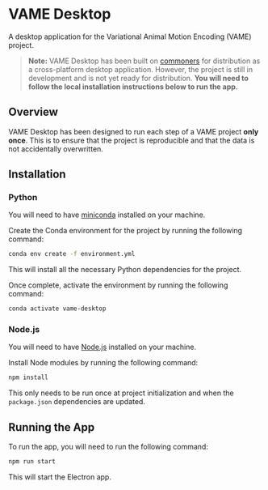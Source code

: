 # VAME Desktop
A desktop application for the Variational Animal Motion Encoding (VAME) project.

> **Note:** VAME Desktop has been built on [commoners](http://github.com/neuralinterfaces/commoners) for distribution as a cross-platform desktop application. However, the project is still in development and is not yet ready for distribution. **You will need to follow the local installation instructions below to run the app.**

## Overview
VAME Desktop has been designed to run each step of a VAME project **only once**. This is to ensure that the project is reproducible and that the data is not accidentally overwritten.


## Installation
### Python
You will need to have [miniconda](https://docs.conda.io/en/latest/miniconda.html) installed on your machine.

Create the Conda environment for the project by running the following command:

```bash
conda env create -f environment.yml 
```
This will install all the necessary Python dependencies for the project.

Once complete, activate the environment by running the following command:
```bash
conda activate vame-desktop
```

### Node.js
You will need to have [Node.js](https://nodejs.org/en/) installed on your machine.

Install Node modules by running the following command:
```bash
npm install
```

This only needs to be run once at project initialization and when the `package.json` dependencies are updated.

## Running the App
To run the app, you will need to run the following command:
```bash
npm run start
```

This will start the Electron app.
